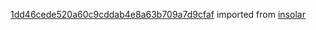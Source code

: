 [1dd46cede520a60c9cddab4e8a63b709a7d9cfaf](https://github.com/insolar/insolar/commit/1dd46cede520a60c9cddab4e8a63b709a7d9cfaf) imported from [insolar](https://github.com/insolar/insolar)
